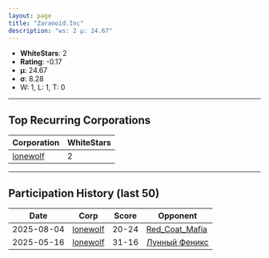```yaml
---
layout: page
title: "Zaranoid.Inc"
description: "ws: 2 μ: 24.67"
---
```

- **WhiteStars**: 2
- **Rating**: -0.17
- **μ**: 24.67  
- **σ**: 8.28
- W: 1, L: 1, T: 0

---

## Top Recurring Corporations

| Corporation | WhiteStars |
| --- | --- |
| [lonewolf](https://ws.tsl.rocks/corp/216c1ab0bb2cbf918019c0a38a37820a9d5d78d7c5801983ed6e3b17bebdc5f3/) | 2 |

---

## Participation History (last 50)

| Date | Corp | Score | Opponent |
| --- | --- | --- | --- |
| 2025-08-04 | [lonewolf](https://ws.tsl.rocks/corp/216c1ab0bb2cbf918019c0a38a37820a9d5d78d7c5801983ed6e3b17bebdc5f3/) | 20-24 | [Red\_Coat\_Mafia](https://ws.tsl.rocks/corp/f5825bb96dc9d061496fcea5926a16ba159a26ccd5518f8e63583c52fb68dd29/) |
| 2025-05-16 | [lonewolf](https://ws.tsl.rocks/corp/216c1ab0bb2cbf918019c0a38a37820a9d5d78d7c5801983ed6e3b17bebdc5f3/) | 31-16 | [Лунный Феникс](https://ws.tsl.rocks/corp/457b7f76314e0ee24752aaf2396afac9027cfbdcca2a9863add962250ccbf389/) |